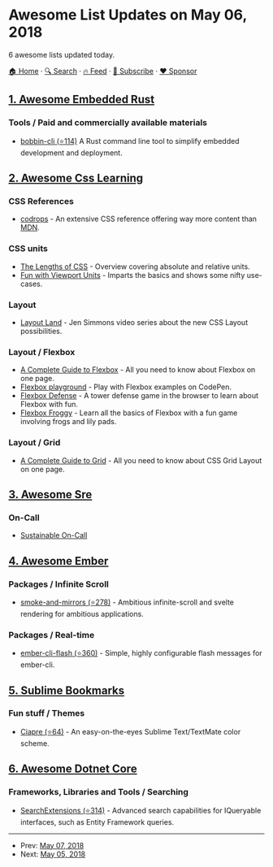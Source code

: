 # Awesome List Updates on May 06, 2018

6 awesome lists updated today.

[🏠 Home](/README.md) · [🔍 Search](https://www.trackawesomelist.com/search/) · [🔥 Feed](https://www.trackawesomelist.com/rss.xml) · [📮 Subscribe](https://trackawesomelist.us17.list-manage.com/subscribe?u=d2f0117aa829c83a63ec63c2f&id=36a103854c) · [❤️  Sponsor](https://github.com/sponsors/theowenyoung)



## [1. Awesome Embedded Rust](/content/rust-embedded/awesome-embedded-rust/README.md)

### Tools / Paid and commercially available materials

*   [bobbin-cli (⭐114)](https://github.com/bobbin-rs/bobbin-cli) A Rust command line tool to simplify embedded development and deployment.

## [2. Awesome Css Learning](/content/micromata/awesome-css-learning/README.md)

### CSS References

*   [codrops](https://tympanus.net/codrops/css_reference/) - An extensive CSS reference offering way more content than [MDN](https://developer.mozilla.org/en-US/docs/Web/CSS/Reference).

### CSS units

*   [The Lengths of CSS](https://css-tricks.com/the-lengths-of-css/) - Overview covering absolute and relative units.
*   [Fun with Viewport Units](https://css-tricks.com/fun-viewport-units/) - Imparts the basics and shows some nifty use-cases.

### Layout

*   [Layout Land](https://www.youtube.com/channel/UC7TizprGknbDalbHplROtag) - Jen Simmons video series about the new CSS Layout possibilities.

### Layout / Flexbox

*   [A Complete Guide to Flexbox](https://css-tricks.com/snippets/css/a-guide-to-flexbox/) - All you need to know about Flexbox on one page.
*   [Flexbox playground](https://codepen.io/enxaneta/full/adLPwv) - Play with Flexbox examples on CodePen.
*   [Flexbox Defense](http://www.flexboxdefense.com) - A tower defense game in the browser to learn about Flexbox with fun.
*   [Flexbox Froggy](https://flexboxfroggy.com) - Learn all the basics of Flexbox with a fun game involving frogs and lily pads.

### Layout / Grid

*   [A Complete Guide to Grid](https://css-tricks.com/snippets/css/complete-guide-grid/) - All you need to know about CSS Grid Layout on one page.

## [3. Awesome Sre](/content/dastergon/awesome-sre/README.md)

### On-Call

*   [Sustainable On-Call](https://codywilbourn.com/2018/03/22/sustainable-on-call/)

## [4. Awesome Ember](/content/ember-community-russia/awesome-ember/README.md)

### Packages / Infinite Scroll

*   [smoke-and-mirrors (⭐278)](https://github.com/html-next/smoke-and-mirrors) - Ambitious infinite-scroll and svelte rendering for ambitious applications.

### Packages / Real-time

*   [ember-cli-flash (⭐360)](https://github.com/poteto/ember-cli-flash) - Simple, highly configurable flash messages for ember-cli.

## [5. Sublime Bookmarks](/content/dreikanter/sublime-bookmarks/README.md)

### Fun stuff / Themes

*   [Ciapre (⭐64)](https://github.com/vinhnx/Ciapre.tmTheme/) - An easy-on-the-eyes Sublime Text/TextMate color scheme.

## [6. Awesome Dotnet Core](/content/thangchung/awesome-dotnet-core/README.md)

### Frameworks, Libraries and Tools / Searching

*   [SearchExtensions (⭐314)](https://github.com/ninjanye/SearchExtensions) - Advanced search capabilities for IQueryable interfaces, such as Entity Framework queries.

---

- Prev: [May 07, 2018](/content/2018/05/07/README.md)
- Next: [May 05, 2018](/content/2018/05/05/README.md)